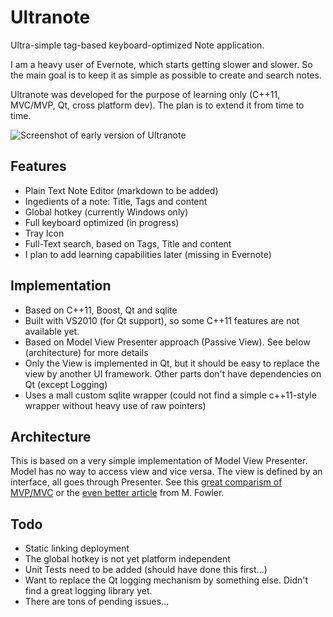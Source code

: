 Ultranote
=========

Ultra-simple tag-based keyboard-optimized Note application.

I am a heavy user of Evernote, which starts getting slower and slower. So the main goal is to keep it as simple as possible to create and search notes.

Ultranote was developed for the purpose of learning only (C++11, MVC/MVP, Qt, cross platform dev). The plan is to extend it from time to time.

![Screenshot of early version of Ultranote](https://raw.github.com/andrehacker/ultranote/master/misc/screenshot.png)


Features
---------
* Plain Text Note Editor (markdown to be added)
* Ingedients of a note: Title, Tags and content
* Global hotkey (currently Windows only)
* Full keyboard optimized (in progress)
* Tray Icon
* Full-Text search, based on Tags, Title and content
* I plan to add learning capabilities later (missing in Evernote)


Implementation
--------------
* Based on C++11, Boost, Qt and sqlite
* Built with VS2010 (for Qt support), so some C++11 features are not available yet.
* Based on Model View Presenter approach (Passive View). See below (architecture) for more details
* Only the View is implemented in Qt, but it should be easy to replace the view by another UI framework. Other parts don't have dependencies on Qt (except Logging)
* Uses a mall custom sqlite wrapper (could not find a simple c++11-style wrapper without heavy use of raw pointers)

Architecture
--------------
This is based on a very simple implementation of Model View Presenter.
Model has no way to access view and vice versa. The view is defined by an interface, all goes through Presenter.
See this [great comparism of MVP/MVC](http://aviadezra.blogspot.de/2007/07/twisting-mvp-triad-say-hello-to-mvpc.html) or the [even better article](http://martinfowler.com/eaaDev/uiArchs.html) from M. Fowler.


Todo
---------
* Static linking deployment
* The global hotkey is not yet platform independent
* Unit Tests need to be added (should have done this first...)
* Want to replace the Qt logging mechanism by something else. Didn't find a great logging library yet.
* There are tons of pending issues...

